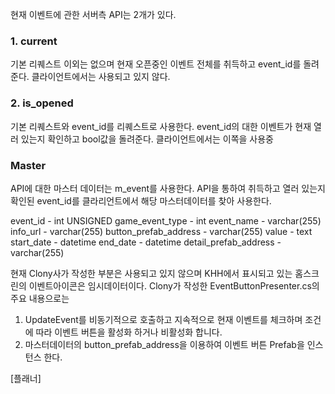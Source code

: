 현재 이벤트에 관한 서버측 API는 2개가 있다.
### 1. current
기본 리퀘스트 이외는 없으며 현재 오픈중인 이벤트 전체를 취득하고 event_id를 돌려준다.
클라이언트에서는 사용되고 있지 않다.

### 2. is_opened
기본 리퀘스트와 event_id를 리퀘스트로 사용한다.
event_id의 대한 이벤트가 현재 열러 있는지 확인하고 bool값을 돌려준다.
클라이언트에서는 이쪽을 사용중

### Master
API에 대한 마스터 데이터는 m_event를 사용한다.
API을 통하여 취득하고 열러 있는지 확인된 event_id를 클라리언트에서 해당 마스터데이터를 찾아 사용한다.

event_id - int UNSIGNED
game_event_type - int
event_name - varchar(255)
info_url - varchar(255)
button_prefab_address - varchar(255)
value - text
start_date - datetime
end_date - datetime
detail_prefab_address - varchar(255)

현재 Clony사가 작성한 부분은 사용되고 있지 않으며 KHH에서 표시되고 있는 홈스크린의 이벤트아이콘은 임시데이터이다.
Clony가 작성한 EventButtonPresenter.cs의 주요 내용으로는
1. UpdateEvent를 비동기적으로 호출하고 지속적으로 현재 이벤트를 체크하며 조건에 따라 이벤트 버튼을 활성화 하거나 비활성화 합니다.
2. 마스터데이터의 button_prefab_address을 이용하여 이벤트 버튼 Prefab을 인스턴스 한다.


[플래너]
